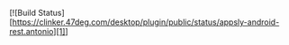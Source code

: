 [![Build Status] [https://clinker.47deg.com/desktop/plugin/public/status/appsly-android-rest.antonio][1]]

[1]: https://clinker.47deg.com/jenkins/view/Appsly/job/appsly-android-rest/
